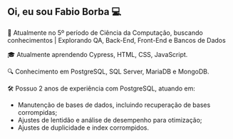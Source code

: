 ## Oi, eu sou Fabio Borba 💻 

🚀 Atualmente no 5º período de Ciência da Computação, buscando conhecimentos | Explorando QA, Back-End, Front-End e Bancos de Dados

🎓 Atualmente aprendendo Cypress, HTML, CSS, JavaScript.

🔍 Conhecimento em PostgreSQL, SQL Server, MariaDB e MongoDB.

🛠️ Possuo 2 anos de experiência com PostgreSQL, atuando em:
 - Manutenção de bases de dados, incluindo recuperação de bases corrompidas;
 - Ajustes de lentidão e análise de desempenho para otimização;
 - Ajustes de duplicidade e index corrompidos.

